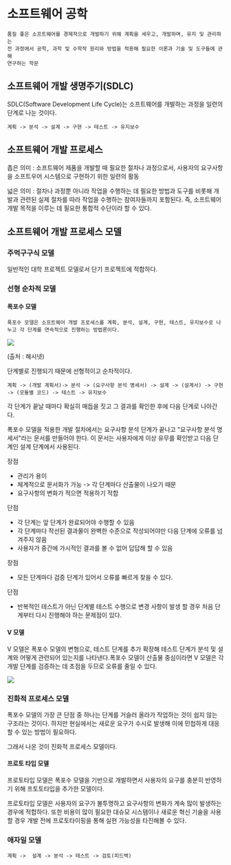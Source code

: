 # 소프트웨어 공학

```
품질 좋은 소프트웨어를 경제적으로 개발하기 위해 계획을 세우고, 개발하며, 유지 및 관리하는
전 과정에서 공학, 과학 및 수학작 원리와 방법을 적용해 필요한 이론과 기술 및 도구들에 관해
연구하는 학문
```

## 소프트웨어 개발 생명주기(SDLC)

SDLC(Software Development Life Cycle)는 소프트웨어를 개발하는 과정을 일련의 단계로 나눈 것이다.

```
계획 -> 분석 -> 설계 -> 구현 -> 테스트 -> 유지보수
```

## 소프트웨어 개발 프로세스

좁은 의미 : 소프트웨어 제품을 개발할 때 필요한 절차나 과정으로서, 사용자의 요구사항을 소프트우어 시스템으로 구현하기 위한 일련의 활동

넓은 의미 : 절차나 과정뿐 아니라 작업을 수행하는 데 필요한 방법과 도구를 비롯해 개발과 관련된 실제 절차를 따라 작업을 수행하는 참여자들까지 포함된다.
즉, 소프트웨어 개발 목적을 이루는 데 필요한 통합적 수단이라 할 수 있다.

## 소프트웨어 개발 프로세스 모델


### 주먹구구식 모델
일반적인 대학 프로젝트 모델로서 단기 프로젝트에 적합하다.

### 선형 순차적 모델


#### 폭포수 모델

```
폭포수 모델은 소프트웨어 개발 프로세스를 계획, 분석, 설계, 구현, 테스트, 유지보수로 나누고 각 단계를 연속적으로 진행하는 방법론이다.
```
<img src="http://wiki.hash.kr/images/d/d6/폭포수모델.PNG">

(출처 : 해시넷)

단계별로 진행되기 때문에 선형적이고 순차적이다.

```
계획 -> (개발 계획서)-> 분석 -> (요구사항 분석 명세서) -> 설계 -> (설계서) -> 구현 -> (모듈별 코드) -> 테스트 -> 유지보수
```


각 단계가 끝날 때마다 확실히 매듭을 짓고 그 결과를 확인한 후에 다음 단계로 나아간다.

폭포수 모델을 적용한 개발 절차에서는 요구사항 분석 단계가 끝나고 "요구사항 분석 명세서"라는 문서를 만들어야 한다. 이 문서는 사용자에게 이상 유무를 확인받고 다음 단계인 설계 단계에서 사용된다.

장점

* 관리가 용이
* 체계적으로 문서화가 가능 -> 각 단계마다 산출물이 나오기 때문
* 요구사항의 변화가 적으면 적용하기 적합

단점

* 각 단계는 앞 단계가 완료되어야 수행할 수 있음
* 각 단계마다 작선된 결과물이 완벽한 수준으로 작성되어야만 다음 단계에 오류를 넘겨주지 않음
* 사용자가 중간에 가시적인 결과를 볼 수 없어 답답해 할 수 있음

장점

* 모든 단계마다 검증 단계가 있어서 오류를 빠르게 찾을 수 있다.

단점 

* 반복적인 테스트가 아닌 단계별 테스트 수행으로 변경 사항이 발생 할 경우 처음 단계부터 다시 진행해야 하는 문제점이 있다.


#### V 모델

V 모델은 폭포수 모델의 변형으로, 테스트 단계를 추가 확장해 테스트 단계가 분석 및 설계와 어떻게 관련되어 있는지를 나타낸다.폭포수 모델이 산출물 중심이라면 V 모델은 각 개발 단계를 검증하는 데 초점을 두므로 오류를 줄일 수 있다.

<img src="https://upload.wikimedia.org/wikipedia/commons/thumb/9/96/V-model.JPG/350px-V-model.JPG">

### 진화적 프로세스 모델

폭포수 모델의 가장 큰 단점 중 하나는 단계를 거슬러 올라가 작업하는 것이 쉽지 않는 구조라는 것이다. 하지만 현실에서는 새로운 요구가 수시로 발생해 이에 민첩하게 대응할 수 있는 방법이 필요하다.

그래서 나온 것이 진화적 프로세스 모델이다.

#### 프로토 타입 모델

프로토타입 모델은 폭포수 모델을 기반으로 개발하면서 사용자의 요구를 충분히 반영하기 위해 프토토타입을 추가한 모델이다.

프로토타입 모델은 사용자의 요구가 불투명하고 요구사항의 변화가 계속 많이 발생하는 경우에 적합하다. 또한 비용이 많이 필요한 대슈모 시스템이나 새로운 혁신 기술을 사용할 경우 개발 전에 프로토타이핑을 통해 실현 가능성을 타진해볼 수 있다.

### 애자일 모델



```
계획 ->  설계 -> 분석 -> 테스트 -> 검토(피드백)
```
